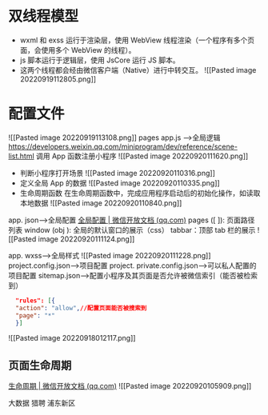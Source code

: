 # 双线程模型
- wxml 和 exss 运行于渲染层，使用 WebView 线程渲染（一个程序有多个页面，会使用多个 WebView 的线程）。
- js 脚本运行于逻辑层，使用 JsCore 运行 JS 脚本。
- 这两个线程都会经由微信客户端（Native）进行中转交互。
![[Pasted image 20220919112805.png]]

# 配置文件

![[Pasted image 20220919113108.png]]
pages
app.js -->全局逻辑
https://developers.weixin.qq.com/miniprogram/dev/reference/scene-list.html
调用 App 函数注册小程序
![[Pasted image 20220920111620.png]]
- 判断小程序打开场景 ![[Pasted image 20220920110316.png]]
- 定义全局 App 的数据 ![[Pasted image 20220920110335.png]]
- 生命周期函数
	在生命周期函数中，完成应用程序启动后的初始化操作，如读取本地数据
	![[Pasted image 20220920110840.png]]

app. json-->全局配置
[全局配置 | 微信开放文档 (qq.com)](https://developers.weixin.qq.com/miniprogram/dev/reference/configuration/app.html)
pages ([ ]):  页面路径列表
window (obj ): 全局的默认窗口的展示（css）
tabbar：顶部 tab 栏的展示
![[Pasted image 20220920111124.png]]

app. wxss-->全局样式 ![[Pasted image 20220920111228.png]]
project.config.json-->项目配置
project. private.config.json-->可以私人配置的项目配置
sitemap.json-->配置小程序及其页面是否允许被微信索引（能否被检索到）

```json
  "rules": [{
  "action": "allow",//配置页面能否被搜索到
  "page": "*"
  }]
```
![[Pasted image 20220918012117.png]]


## 页面生命周期
[生命周期 | 微信开放文档 (qq.com)](https://developers.weixin.qq.com/miniprogram/dev/framework/app-service/page-life-cycle.html)
![[Pasted image 20220920105909.png]]


大数据
猎聘
浦东新区